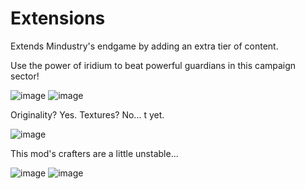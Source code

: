 # Extensions
Extends Mindustry's endgame by adding an extra tier of content.

Use the power of iridium to beat powerful guardians in this campaign sector!

![image](https://github.com/BalaM314/extensions/assets/71201189/bad10e0d-a02a-4cd1-b8a1-9e4ac318b2fc)
![image](https://github.com/BalaM314/extensions/assets/71201189/ccf95a63-a61b-46f6-935b-2db1e0f80b8a)

Originality? Yes. Textures? No... t yet.

![image](https://github.com/BalaM314/extensions/assets/71201189/ade3db92-2e9f-49e4-bf2e-04df0804bd62)

This mod's crafters are a little unstable...

![image](https://github.com/BalaM314/extensions/assets/71201189/9e754813-31ac-42d7-9546-176dce2ae01c)
![image](https://github.com/BalaM314/extensions/assets/71201189/371579e2-faef-4523-84d3-a972e15bc67a)
